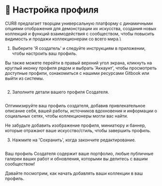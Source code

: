 # 🎨 Настройка профиля

CUR8 предлагает творцам универсальную платформу с динамичными опциями отображения для демонстрации их искусства, создания новых коллекций и функций взаимодействия с сообществом, чтобы повысить видимость и продажи коллекционерам со всего мира.\

1. Выберите 'Я создатель' и следуйте инструкциям в приложении, чтобы настроить ваш профиль.

Вы также можете перейти в правый верхний угол экрана, кликнуть на круглый иконку профиля рядом и выбрать 'Аккаунт', чтобы просмотреть доступные профили, ознакомиться с нашими ресурсами Gitbook или выйти из системы.

<figure><img src="../.gitbook/assets/Screenshot 2025-01-03 at 07.47.41.png" alt=""><figcaption></figcaption></figure>

2. Заполните детали вашего профиля Создателя.

<figure><img src="../.gitbook/assets/Screenshot 2024-12-04 at 08.02.51.png" alt=""><figcaption></figcaption></figure>

Оптимизируйте ваш профиль создателя, добавив привлекательное описание себя, вашей работы, источников вдохновения и информации о социальных сетях, чтобы коллекционеры могли вас найти.

Не забудьте добавить изображение профиля, миниатюру и баннер, которые отражают ваше искусство/стиль, чтобы завершить профиль.

3. Нажмите на 'Сохранить', когда закончите редактирование.

<figure><img src="../.gitbook/assets/Screenshot 2025-01-03 at 12.36.41.png" alt=""><figcaption></figcaption></figure>

Ваш профиль Создателя содержит ваше портфолио, любые публичные галереи ваших работ и обновления, которыми вы делитесь с вашим сообществом!&#x20;

Давайте посмотрим, как начать добавлять ваши коллекции в ваш профиль.